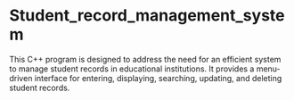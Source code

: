 # Student_record_management_system
This C++ program is designed to address the need for an efficient system to manage student records in educational institutions. It provides a menu-driven interface for entering, displaying, searching, updating, and deleting student records.
